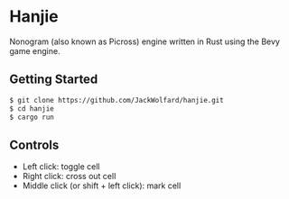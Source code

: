 <!--
SPDX-FileCopyrightText: 2023-2024 Jack Wolfard

SPDX-License-Identifier: Apache-2.0
-->

# Hanjie

Nonogram (also known as Picross) engine written in Rust using the Bevy game
engine.

## Getting Started

```sh
$ git clone https://github.com/JackWolfard/hanjie.git
$ cd hanjie
$ cargo run
```

## Controls

- Left click: toggle cell
- Right click: cross out cell
- Middle click (or shift + left click): mark cell
